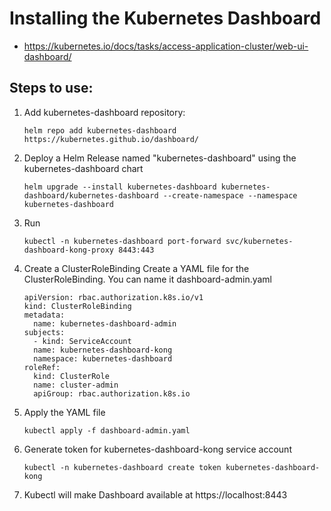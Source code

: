# Installing the Kubernetes Dashboard

- https://kubernetes.io/docs/tasks/access-application-cluster/web-ui-dashboard/

## Steps to use:
1. Add kubernetes-dashboard repository:

   ```shell
   helm repo add kubernetes-dashboard https://kubernetes.github.io/dashboard/
   ```

2. Deploy a Helm Release named "kubernetes-dashboard" using the kubernetes-dashboard chart 

   ```shell
   helm upgrade --install kubernetes-dashboard kubernetes-dashboard/kubernetes-dashboard --create-namespace --namespace kubernetes-dashboard
   ```
3. Run 
  
   ```shell
   kubectl -n kubernetes-dashboard port-forward svc/kubernetes-dashboard-kong-proxy 8443:443
   ```
4. Create a ClusterRoleBinding
   Create a YAML file for the ClusterRoleBinding. You can name it dashboard-admin.yaml

   ```shell
   apiVersion: rbac.authorization.k8s.io/v1
   kind: ClusterRoleBinding
   metadata:
     name: kubernetes-dashboard-admin
   subjects:
     - kind: ServiceAccount
     name: kubernetes-dashboard-kong
     namespace: kubernetes-dashboard
   roleRef:
     kind: ClusterRole
     name: cluster-admin
     apiGroup: rbac.authorization.k8s.io
   ```
5. Apply the YAML file

   ```shell
   kubectl apply -f dashboard-admin.yaml
   ```

6. Generate token for kubernetes-dashboard-kong service account

   ```shell
   kubectl -n kubernetes-dashboard create token kubernetes-dashboard-kong
   ```

7. Kubectl will make Dashboard available at https://localhost:8443
